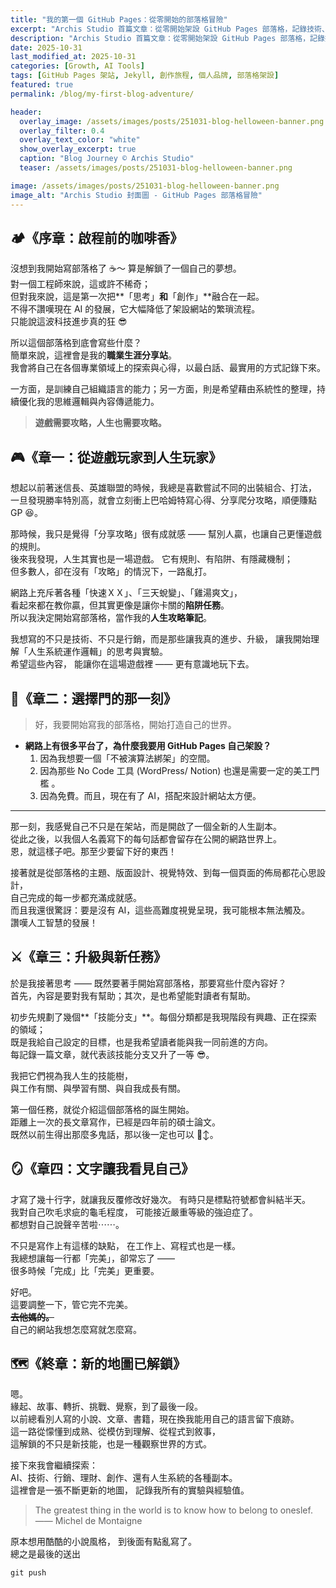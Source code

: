 ```yaml
---
title: "我的第一個 GitHub Pages：從零開始的部落格冒險"
excerpt: "Archis Studio 首篇文章：從零開始架設 GitHub Pages 部落格，記錄技術、創作與個人品牌的成長旅程。"
description: "Archis Studio 首篇文章：從零開始架設 GitHub Pages 部落格，記錄技術、創作與個人品牌的成長旅程。"
date: 2025-10-31
last_modified_at: 2025-10-31
categories: [Growth, AI Tools]
tags: [GitHub Pages 架站, Jekyll, 創作旅程, 個人品牌, 部落格架設]
featured: true
permalink: /blog/my-first-blog-adventure/

header:
  overlay_image: /assets/images/posts/251031-blog-helloween-banner.png
  overlay_filter: 0.4
  overlay_text_color: "white"
  show_overlay_excerpt: true
  caption: "Blog Journey © Archis Studio"
  teaser: /assets/images/posts/251031-blog-helloween-banner.png

image: /assets/images/posts/251031-blog-helloween-banner.png
image_alt: "Archis Studio 封面圖 - GitHub Pages 部落格冒險"
---
```


## 🏕️《序章：啟程前的咖啡香》
沒想到我開始寫部落格了 ☕️～ 算是解鎖了一個自己的夢想。<br>
對一個工程師來說，這或許不稀奇；<br>
但對我來說，這是第一次把**「思考」**和**「創作」**融合在一起。<br>
不得不讚嘆現在 AI 的發展，它大幅降低了架設網站的繁瑣流程。<br>
只能說這波科技進步真的狂 😎

所以這個部落格到底會寫些什麼？<br>
簡單來說，這裡會是我的**職業生涯分享站**。<br>
我會將自己在各個專業領域上的探索與心得，以最白話、最實用的方式記錄下來。

一方面，是訓練自己組織語言的能力；另一方面，則是希望藉由系統性的整理，持續優化我的思維邏輯與內容傳遞能力。

> **遊戲需要攻略，人生也需要攻略。**

## 🎮《章一：從遊戲玩家到人生玩家》
想起以前著迷信長、英雄聯盟的時候，我總是喜歡嘗試不同的出裝組合、打法，<br>
一旦發現勝率特別高，就會立刻衝上巴哈姆特寫心得、分享爬分攻略，順便賺點 GP 😆。

那時候，我只是覺得「分享攻略」很有成就感 —— 
幫別人贏，也讓自己更懂遊戲的規則。<br>
後來我發現，人生其實也是一場遊戲。
它有規則、有陷阱、有隱藏機制；<br>
但多數人，卻在沒有「攻略」的情況下，一路亂打。

網路上充斥著各種「快速ＸＸ」、「三天蛻變」、「雞湯爽文」，<br>
看起來都在教你贏，但其實更像是讓你卡關的**陷阱任務**。<br>
所以我決定開始寫部落格，當作我的**人生攻略筆記**。<br>

我想寫的不只是技術、不只是行銷，而是那些讓我真的進步、升級，
讓我開始理解「人生系統運作邏輯」的思考與實驗。<br>
希望這些內容，
能讓你在這場遊戲裡 ——
更有意識地玩下去。


## 🚪《章二：選擇門的那一刻》
> 好，我要開始寫我的部落格，開始打造自己的世界。

- **網路上有很多平台了，為什麼我要用 GitHub Pages 自己架設？**<br>
  1. 因為我想要一個「不被演算法綁架」的空間。
  2. 因為那些 No Code 工具 (WordPress/ Notion) 也還是需要一定的美工門檻 。
  3. 因為免費。而且，現在有了 AI，搭配來設計網站太方便。

---
那一刻，我感覺自己不只是在架站，而是開啟了一個全新的人生副本。<br>
從此之後，以我個人名義寫下的每句話都會留存在公開的網路世界上。<br>
恩，就這樣子吧。那至少要留下好的東西！

接著就是從部落格的主題、版面設計、視覺特效、到每一個頁面的佈局都花心思設計，<br>
自己完成的每一步都充滿成就感。<br>
而且我還很驚訝：要是沒有 AI，這些高難度視覺呈現，我可能根本無法觸及。<br>
讚嘆人工智慧的發展！


## ⚔️《章三：升級與新任務》
於是我接著思考 —— 既然要著手開始寫部落格，那要寫些什麼內容好？<br>
首先，內容是要對我有幫助；其次，是也希望能對讀者有幫助。

初步先規劃了幾個**「技能分支」**。每個分類都是我現階段有興趣、正在探索的領域；<br>
既是我給自己設定的目標，也是我希望讀者能與我一同前進的方向。<br>
每記錄一篇文章，就代表該技能分支又升了一等 😎。

我把它們視為我人生的技能樹，<br>
與工作有關、與學習有關、與自我成長有關。

第一個任務，就從介紹這個部落格的誕生開始。<br>
距離上一次的長文章寫作，已經是四年前的碩士論文。<br>
既然以前生得出那麼多鬼話，那以後一定也可以 🙂‍↕️。


## 🪞《章四：文字讓我看見自己》
才寫了幾十行字，就讓我反覆修改好幾次。
有時只是標點符號都會糾結半天。<br>
我對自己吹毛求疵的龜毛程度，
可能接近嚴重等級的強迫症了。<br>
都想對自己說聲辛苦啦⋯⋯。

不只是寫作上有這樣的缺點，
在工作上、寫程式也是一樣。<br>
我總想讓每一行都「完美」，卻常忘了 —— <br>
很多時候「完成」比「完美」更重要。

好吧。<br>
這要調整一下，管它完不完美。<br>
~~**去他媽的。**~~<br>
自己的網站我想怎麼寫就怎麼寫。

## 🗺️《終章：新的地圖已解鎖》
嗯。<br>
緣起、故事、轉折、挑戰、覺察，到了最後一段。<br>
以前總看別人寫的小說、文章、書籍，現在換我能用自己的語言留下痕跡。<br>
這一路從懞懂到成熟、從模仿到理解、從程式到敘事，<br>
這解鎖的不只是新技能，也是一種觀察世界的方式。

接下來我會繼續探索：<br>
AI、技術、行銷、理財、創作、還有人生系統的各種副本。<br>
這裡會是一張不斷更新的地圖，
記錄我所有的實驗與經驗值。

> The greatest thing in the world is to know how to belong to oneslef.
> —— Michel de Montaigne

原本想用酷酷的小說風格，
到後面有點亂寫了。<br>
總之是最後的送出
```
git push
```